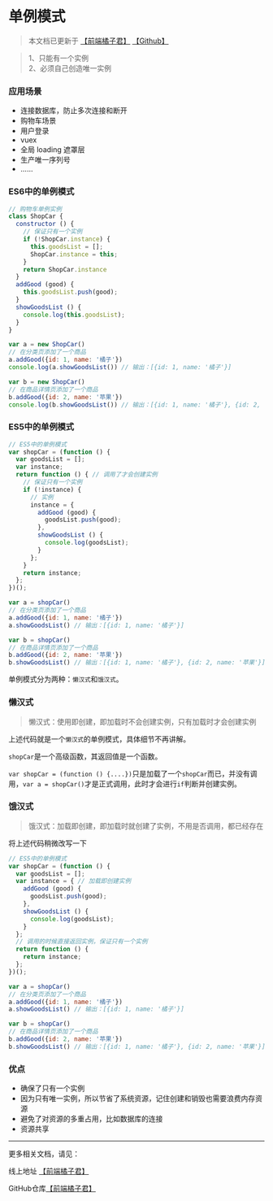 # 单例模式


> 本文档已更新于 [【前端橘子君】](http://xiaoysosheng.top/#/mode/单例模式) [【Github】](https://github.com/xiaoyaosheng-yu/library/blob/master/javascript/this%E6%8C%87%E5%90%91%E9%97%AE%E9%A2%98.md)

> 1、只能有一个实例<br>2、必须自己创造唯一实例

### 应用场景
- 连接数据库，防止多次连接和断开
- 购物车场景
- 用户登录
- vuex
- 全局 loading 遮罩层
- 生产唯一序列号
- ......

### ES6中的单例模式
```javascript
// 购物车单例实例
class ShopCar {
  constructor () {
    // 保证只有一个实例
    if (!ShopCar.instance) {
      this.goodsList = [];
      ShopCar.instance = this;
    }
    return ShopCar.instance
  }
  addGood (good) {
    this.goodsList.push(good);
  }
  showGoodsList () {
    console.log(this.goodsList);
  }
}

var a = new ShopCar()
// 在分类页添加了一个商品
a.addGood({id: 1, name: '橘子'})
console.log(a.showGoodsList()) // 输出：[{id: 1, name: '橘子'}]

var b = new ShopCar()
// 在商品详情页添加了一个商品
b.addGood({id: 2, name: '苹果'})
console.log(b.showGoodsList()) // 输出：[{id: 1, name: '橘子'}, {id: 2, name: '苹果'}]
```

### ES5中的单例模式
```javascript
// ES5中的单例模式
var shopCar = (function () {
  var goodsList = [];
  var instance;
  return function () { // 调用了才会创建实例
    // 保证只有一个实例
    if (!instance) {
      // 实例
      instance = {
        addGood (good) {
          goodsList.push(good);
        },
        showGoodsList () {
          console.log(goodsList);
        }
      };
    }
    return instance;
  };
})();

var a = shopCar()
// 在分类页添加了一个商品
a.addGood({id: 1, name: '橘子'})
a.showGoodsList() // 输出：[{id: 1, name: '橘子'}]

var b = shopCar()
// 在商品详情页添加了一个商品
b.addGood({id: 2, name: '苹果'})
b.showGoodsList() // 输出：[{id: 1, name: '橘子'}, {id: 2, name: '苹果'}]
```

单例模式分为两种：`懒汉式`和`饿汉式`。

### 懒汉式

> 懒汉式：使用即创建，即加载时不会创建实例，只有加载时才会创建实例

上述代码就是一个`懒汉式`的单例模式，具体细节不再讲解。

`shopCar`是一个高级函数，其返回值是一个函数。

`var shopCar = (function () {....})`只是加载了一个`shopCar`而已，并没有调用，`var a = shopCar()`才是正式调用，此时才会进行`if`判断并创建实例。

### 饿汉式
> 饿汉式：加载即创建，即加载时就创建了实例，不用是否调用，都已经存在

将上述代码稍微改写一下

```javascript
// ES5中的单例模式
var shopCar = (function () {
  var goodsList = [];
  var instance = { // 加载即创建实例
    addGood (good) {
      goodsList.push(good);
    },
    showGoodsList () {
      console.log(goodsList);
    }
  };
  // 调用的时候直接返回实例，保证只有一个实例
  return function () {
    return instance;
  };
})();

var a = shopCar()
// 在分类页添加了一个商品
a.addGood({id: 1, name: '橘子'})
a.showGoodsList() // 输出：[{id: 1, name: '橘子'}]

var b = shopCar()
// 在商品详情页添加了一个商品
b.addGood({id: 2, name: '苹果'})
b.showGoodsList() // 输出：[{id: 1, name: '橘子'}, {id: 2, name: '苹果'}]
```

### 优点
- 确保了只有一个实例
- 因为只有唯一实例，所以节省了系统资源，记住创建和销毁也需要浪费内存资源
- 避免了对资源的多重占用，比如数据库的连接
- 资源共享


-------

更多相关文档，请见：

线上地址 [【前端橘子君】](http://xiaoysosheng.top)

GitHub仓库[【前端橘子君】](https://github.com/xiaoyaosheng-yu/library)
